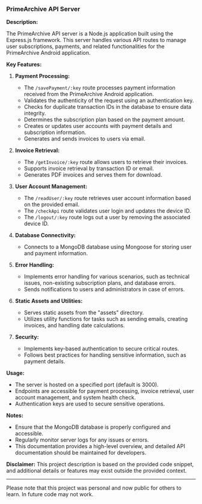
### PrimeArchive API Server

**Description:**

The PrimeArchive API server is a Node.js application built using the Express.js framework. This server handles various API routes to manage user subscriptions, payments, and related functionalities for the PrimeArchive Android application.

**Key Features:**

1. **Payment Processing:**
   - The `/savePayment/:key` route processes payment information received from the PrimeArchive Android application.
   - Validates the authenticity of the request using an authentication key.
   - Checks for duplicate transaction IDs in the database to ensure data integrity.
   - Determines the subscription plan based on the payment amount.
   - Creates or updates user accounts with payment details and subscription information.
   - Generates and sends invoices to users via email.

2. **Invoice Retrieval:**
   - The `/getInvoice/:key` route allows users to retrieve their invoices.
   - Supports invoice retrieval by transaction ID or email.
   - Generates PDF invoices and serves them for download.

3. **User Account Management:**
   - The `/readUser/:key` route retrieves user account information based on the provided email.
   - The `/checkApi` route validates user login and updates the device ID.
   - The `/logout/:key` route logs out a user by removing the associated device ID.

4. **Database Connectivity:**
   - Connects to a MongoDB database using Mongoose for storing user and payment information.

5. **Error Handling:**
   - Implements error handling for various scenarios, such as technical issues, non-existing subscription plans, and database errors.
   - Sends notifications to users and administrators in case of errors.

6. **Static Assets and Utilities:**
   - Serves static assets from the "assets" directory.
   - Utilizes utility functions for tasks such as sending emails, creating invoices, and handling date calculations.

7. **Security:**
   - Implements key-based authentication to secure critical routes.
   - Follows best practices for handling sensitive information, such as payment details.

**Usage:**

- The server is hosted on a specified port (default is 3000).
- Endpoints are accessible for payment processing, invoice retrieval, user account management, and system health check.
- Authentication keys are used to secure sensitive operations.

**Notes:**

- Ensure that the MongoDB database is properly configured and accessible.
- Regularly monitor server logs for any issues or errors.
- This documentation provides a high-level overview, and detailed API documentation should be maintained for developers.

**Disclaimer:**
This project description is based on the provided code snippet, and additional details or features may exist outside the provided context.

--- 

Please note that this project was personal and now public for others to learn. In future code may not work.
